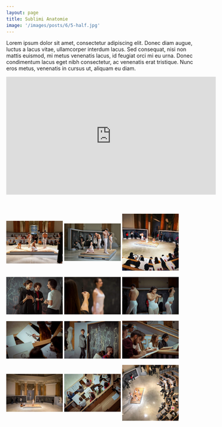 ```yaml
---
layout: page
title: Sublimi Anatomie
image: '/images/posts/6/5-half.jpg'
---
```


Lorem ipsum dolor sit amet, consectetur adipiscing elit. Donec diam augue, luctus a lacus vitae, ullamcorper interdum lacus. Sed consequat, nisi non mattis euismod, mi metus venenatis lacus, id feugiat orci mi eu urna. Donec condimentum lacus eget nibh consectetur, ac venenatis erat tristique. Nunc eros metus, venenatis in cursus ut, aliquam eu diam.


<iframe width="560" height="315" src="https://www.youtube.com/embed/VLYUTJOgROo?si=L2xzeyhhD42E7pO1" title="YouTube video player" frameborder="0" allow="accelerometer; autoplay; clipboard-write; encrypted-media; gyroscope; picture-in-picture; web-share" allowfullscreen></iframe>


<br /><br />
<img src="/images/posts/6/1-half.jpg" alt="styleguide" style="width:30%; display: inline-block; vertical-align:middle;" />
<img src="/images/posts/6/2-half.jpg" alt="styleguide" style="width:30%; display: inline-block; vertical-align:middle;" />
<img src="/images/posts/6/3-half.jpg" alt="styleguide" style="width:30%; display: inline-block; vertical-align:middle;" />
<br /><br />
<img src="/images/posts/6/4-half.jpg" alt="styleguide" style="width:30%; display: inline-block; vertical-align:middle;" />
<img src="/images/posts/6/5-half.jpg" alt="styleguide" style="width:30%; display: inline-block; vertical-align:middle;" />
<img src="/images/posts/6/6-half.jpg" alt="styleguide" style="width:30%; display: inline-block; vertical-align:middle;" />
<br /><br />
<img src="/images/posts/6/7-half.jpg" alt="styleguide" style="width:30%; display: inline-block; vertical-align:middle;" />
<img src="/images/posts/6/8-half.jpg" alt="styleguide" style="width:30%; display: inline-block; vertical-align:middle;" />
<img src="/images/posts/6/9-half.jpg" alt="styleguide" style="width:30%; display: inline-block; vertical-align:middle;" />
<br /><br />
<img src="/images/posts/6/10-half.jpg" alt="styleguide" style="width:30%; display: inline-block; vertical-align:middle;" />
<img src="/images/posts/6/11-half.jpg" alt="styleguide" style="width:30%; display: inline-block; vertical-align:middle;" />
<img src="/images/posts/6/12-half.jpg" alt="styleguide" style="width:30%; display: inline-block; vertical-align:middle;" />
<br /><br />


